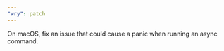 ```yaml
---
"wry": patch
---
```


On macOS, fix an issue that could cause a panic when running an async command.
